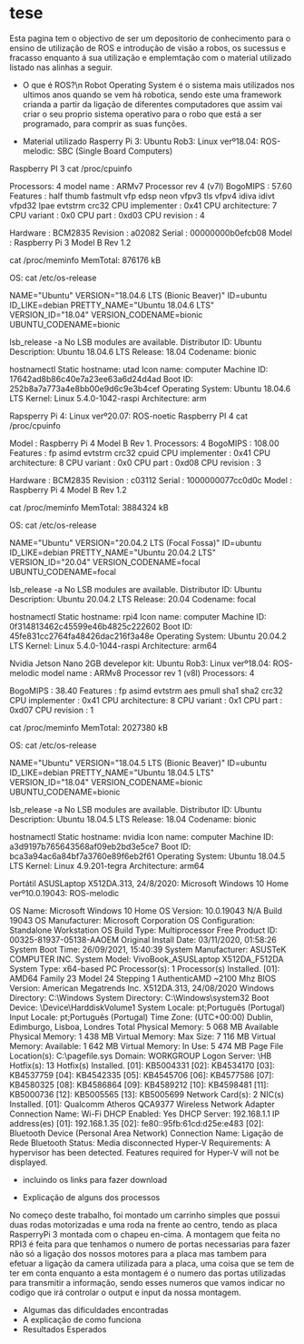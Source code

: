 # tese
Esta pagina tem o objectivo de ser um depositorio de conhecimento para o ensino de utilização de ROS e introdução de visão a robos, os sucessus e fracasso enquanto á sua utilização e emplemtação com o material utilizado listado nas alinhas a seguir.

- O que é ROS?\n
Robot Operating System é o sistema mais utilizados nos ultimos anos quando se vem há robotica, sendo este uma framework crianda a partir da ligação de diferentes computadores que assim vai criar o seu proprio sistema operativo para o robo que está a ser programado, para comprir as suas funções.

- Material utilizado
Rasperry Pi 3: Ubuntu Rob3: Linux verº18.04: ROS-melodic:
SBC (Single Board Computers)
 
Raspberry PI 3
cat /proc/cpuinfo
 
Processors: 4
model name      : ARMv7 Processor rev 4 (v7l)
BogoMIPS           : 57.60
Features              : half thumb fastmult vfp edsp neon vfpv3 tls vfpv4 idiva idivt vfpd32 lpae evtstrm crc32
CPU implementer            : 0x41
CPU architecture: 7
CPU variant        : 0x0
CPU part             : 0xd03
CPU revision       : 4
 
Hardware            : BCM2835
Revision              : a02082
Serial                    : 00000000b0efcb08
Model                  : Raspberry Pi 3 Model B Rev 1.2
 
cat /proc/meminfo
MemTotal: 876176 kB
 
OS:
cat /etc/os-release
 
NAME="Ubuntu"
VERSION="18.04.6 LTS (Bionic Beaver)"
ID=ubuntu
ID_LIKE=debian
PRETTY_NAME="Ubuntu 18.04.6 LTS"
VERSION_ID="18.04"
VERSION_CODENAME=bionic
UBUNTU_CODENAME=bionic
 
lsb_release -a
No LSB modules are available.
Distributor ID:   Ubuntu
Description:        Ubuntu 18.04.6 LTS
Release:              18.04
Codename:         bionic
 
hostnamectl
   Static hostname: utad
         Icon name: computer
        Machine ID: 17642ad8b86c40e7a23ee63a6d24d4ad
           Boot ID: 252b8a7a773a4e8bb00e9d6c9e3b4cef
  Operating System: Ubuntu 18.04.6 LTS
            Kernel: Linux 5.4.0-1042-raspi
      Architecture: arm



Rapsperry Pi 4: Linux verº20.07: ROS-noetic
Raspberry PI 4
cat /proc/cpuinfo
 
Model                  : Raspberry Pi 4 Model B Rev 1.
Processors: 4
BogoMIPS           : 108.00
Features              : fp asimd evtstrm crc32 cpuid
CPU implementer            : 0x41
CPU architecture: 8
CPU variant        : 0x0
CPU part             : 0xd08
CPU revision       : 3
 
Hardware            : BCM2835
Revision              : c03112
Serial                    : 1000000077cc0d0c
Model                  : Raspberry Pi 4 Model B Rev 1.2
 
cat /proc/meminfo
MemTotal:        3884324 kB
 
OS:
cat /etc/os-release
 
NAME="Ubuntu"
VERSION="20.04.2 LTS (Focal Fossa)"
ID=ubuntu
ID_LIKE=debian
PRETTY_NAME="Ubuntu 20.04.2 LTS"
VERSION_ID="20.04"
VERSION_CODENAME=focal
UBUNTU_CODENAME=focal
 
lsb_release -a
No LSB modules are available.
Distributor ID:   Ubuntu
Description:        Ubuntu 20.04.2 LTS
Release:              20.04
Codename:         focal
 
hostnamectl
   Static hostname: rpi4
         Icon name: computer
        Machine ID: 0f314813462c45599e46b4825c222602
           Boot ID: 45fe831cc2764fa48426dac216f3a48e
  Operating System: Ubuntu 20.04.2 LTS
            Kernel: Linux 5.4.0-1044-raspi
      Architecture: arm64

Nvidia Jetson Nano 2GB develepor kit: Ubuntu Rob3: Linux verº18.04: ROS-melodic
model name      : ARMv8 Processor rev 1 (v8l)
Processors: 4
 
BogoMIPS           : 38.40
Features              : fp asimd evtstrm aes pmull sha1 sha2 crc32
CPU implementer            : 0x41
CPU architecture: 8
CPU variant        : 0x1
CPU part             : 0xd07
CPU revision       : 1
 
cat /proc/meminfo
MemTotal:        2027380 kB
 
OS:
cat /etc/os-release
 
NAME="Ubuntu"
VERSION="18.04.5 LTS (Bionic Beaver)"
ID=ubuntu
ID_LIKE=debian
PRETTY_NAME="Ubuntu 18.04.5 LTS"
VERSION_ID="18.04"
VERSION_CODENAME=bionic
UBUNTU_CODENAME=bionic                                                                              
 
lsb_release -a
No LSB modules are available.
Distributor ID:   Ubuntu
Description:        Ubuntu 18.04.5 LTS
Release:              18.04
Codename:         bionic
 
hostnamectl
   Static hostname: nvidia
         Icon name: computer
        Machine ID: a3d9197b765643568af09eb2bd3e5ce7
           Boot ID: bca3a94ac6a84bf7a3760e89f6eb2f61
  Operating System: Ubuntu 18.04.5 LTS
            Kernel: Linux 4.9.201-tegra
      Architecture: arm64


Portátil ASUSLaptop X512DA.313, 24/8/2020: Microsoft Windows 10 Home verº10.0.19043: ROS-melodic

OS Name:                   Microsoft Windows 10 Home
OS Version:                10.0.19043 N/A Build 19043
OS Manufacturer:           Microsoft Corporation
OS Configuration:          Standalone Workstation
OS Build Type:             Multiprocessor Free
Product ID:                00325-81937-05138-AAOEM
Original Install Date:     03/11/2020, 01:58:26
System Boot Time:          26/09/2021, 15:40:39
System Manufacturer:       ASUSTeK COMPUTER INC.
System Model:              VivoBook_ASUSLaptop X512DA_F512DA
System Type:               x64-based PC
Processor(s):              1 Processor(s) Installed.
                           [01]: AMD64 Family 23 Model 24 Stepping 1 AuthenticAMD ~2100 Mhz
BIOS Version:              American Megatrends Inc. X512DA.313, 24/08/2020
Windows Directory:         C:\Windows
System Directory:          C:\Windows\system32
Boot Device:               \Device\HarddiskVolume1
System Locale:             pt;Português (Portugal)
Input Locale:              pt;Português (Portugal)
Time Zone:                 (UTC+00:00) Dublin, Edimburgo, Lisboa, Londres
Total Physical Memory:     5 068 MB
Available Physical Memory: 1 438 MB
Virtual Memory: Max Size:  7 116 MB
Virtual Memory: Available: 1 642 MB
Virtual Memory: In Use:    5 474 MB
Page File Location(s):     C:\pagefile.sys
Domain:                    WORKGROUP
Logon Server:              \\HB
Hotfix(s):                 13 Hotfix(s) Installed.
                           [01]: KB5004331
                           [02]: KB4534170
                           [03]: KB4537759
                           [04]: KB4542335
                           [05]: KB4545706
                           [06]: KB4577586
                           [07]: KB4580325
                           [08]: KB4586864
                           [09]: KB4589212
                           [10]: KB4598481
                           [11]: KB5000736
                           [12]: KB5005565
                           [13]: KB5005699
Network Card(s):           2 NIC(s) Installed.
                           [01]: Qualcomm Atheros QCA9377 Wireless Network Adapter
                                 Connection Name: Wi-Fi
                                 DHCP Enabled:    Yes
                                 DHCP Server:     192.168.1.1
                                 IP address(es)
                                 [01]: 192.168.1.35
                                 [02]: fe80::95fb:61cd:d25e:e483
                           [02]: Bluetooth Device (Personal Area Network)
                                 Connection Name: Ligação de Rede Bluetooth
                                 Status:          Media disconnected
Hyper-V Requirements:      A hypervisor has been detected. Features required for Hyper-V will not be displayed.



- incluindo os links para fazer download

- Explicação de alguns dos processos

No começo deste trabalho, foi montado um carrinho simples que possui duas rodas motorizadas e uma roda na frente ao centro, tendo as placa RasperryPi 3 montada com o chapeu en-cima. A montagem que feita no RPI3 é feita para que tenhamos o numero de portas necessarias para fazer não só a ligação dos nossos motores para a placa mas tambem para efetuar a ligação da camera utilizada para a placa, uma coisa que se tem de ter em conta enquanto a esta montagem é o numero das portas utilizadas para transmitir a informação, sendo esses numeros que vamos indicar no codigo que irá controlar o output e input da nossa montagem.

- Algumas das dificuldades encontradas
- A explicação de como funciona
- Resultados Esperados
